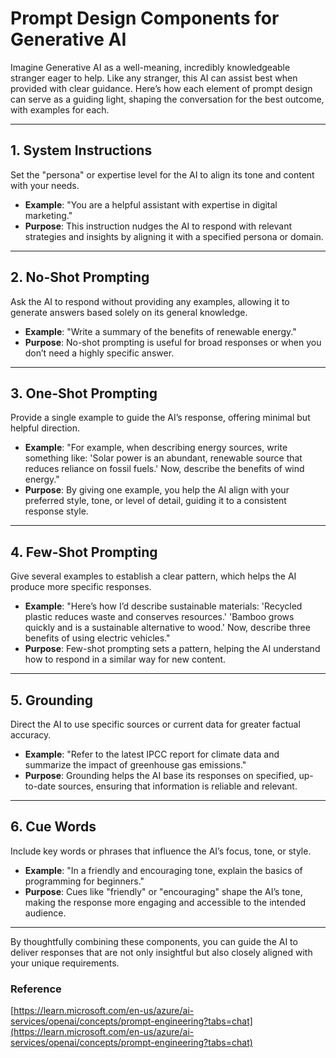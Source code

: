 # Prompt Design Components for Generative AI

Imagine Generative AI as a well-meaning, incredibly knowledgeable stranger eager to help. Like any stranger, this AI can assist best when provided with clear guidance. Here’s how each element of prompt design can serve as a guiding light, shaping the conversation for the best outcome, with examples for each.

---

## 1. System Instructions
Set the "persona" or expertise level for the AI to align its tone and content with your needs.

- **Example**: "You are a helpful assistant with expertise in digital marketing." 
- **Purpose**: This instruction nudges the AI to respond with relevant strategies and insights by aligning it with a specified persona or domain.

---

## 2. No-Shot Prompting
Ask the AI to respond without providing any examples, allowing it to generate answers based solely on its general knowledge.

- **Example**: "Write a summary of the benefits of renewable energy."
- **Purpose**: No-shot prompting is useful for broad responses or when you don’t need a highly specific answer.

---

## 3. One-Shot Prompting
Provide a single example to guide the AI’s response, offering minimal but helpful direction.

- **Example**: "For example, when describing energy sources, write something like: 'Solar power is an abundant, renewable source that reduces reliance on fossil fuels.' Now, describe the benefits of wind energy."
- **Purpose**: By giving one example, you help the AI align with your preferred style, tone, or level of detail, guiding it to a consistent response style.

---

## 4. Few-Shot Prompting
Give several examples to establish a clear pattern, which helps the AI produce more specific responses.

- **Example**: "Here’s how I’d describe sustainable materials: 'Recycled plastic reduces waste and conserves resources.' 'Bamboo grows quickly and is a sustainable alternative to wood.' Now, describe three benefits of using electric vehicles."
- **Purpose**: Few-shot prompting sets a pattern, helping the AI understand how to respond in a similar way for new content.

---

## 5. Grounding
Direct the AI to use specific sources or current data for greater factual accuracy.

- **Example**: "Refer to the latest IPCC report for climate data and summarize the impact of greenhouse gas emissions."
- **Purpose**: Grounding helps the AI base its responses on specified, up-to-date sources, ensuring that information is reliable and relevant.

---

## 6. Cue Words
Include key words or phrases that influence the AI’s focus, tone, or style.

- **Example**: "In a friendly and encouraging tone, explain the basics of programming for beginners."
- **Purpose**: Cues like "friendly" or "encouraging" shape the AI’s tone, making the response more engaging and accessible to the intended audience.

---

By thoughtfully combining these components, you can guide the AI to deliver responses that are not only insightful but also closely aligned with your unique requirements.

### Reference
[https://learn.microsoft.com/en-us/azure/ai-services/openai/concepts/prompt-engineering?tabs=chat](https://learn.microsoft.com/en-us/azure/ai-services/openai/concepts/prompt-engineering?tabs=chat)


